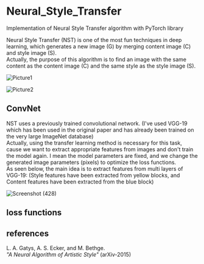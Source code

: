 # Neural_Style_Transfer
Implementation of Neural Style Transfer algorithm with PyTorch library

Neural Style Transfer (NST) is one of the most fun techniques in deep learning, which generates a new image (G) by merging content image (C) and style image (S). <br />
Actually, the purpose of this algorithm is to find an image with the same content as the content image (C) and the same style as the style image (S). <br />

![Picture1](https://user-images.githubusercontent.com/85555218/132051238-e2acee10-4cd1-447b-a47a-418af5bfcc42.png)

![Picture2](https://user-images.githubusercontent.com/85555218/132051148-bc2cff37-bd2d-4c16-abed-18d3761c2eae.png)

## ConvNet
NST uses a previously trained convolutional network. (I've used VGG-19 which has been used in the original paper and has already been trained on the very large ImageNet database) <br /> 
Actually, using the transfer learning method is necessary for this task, cause we want to extract appropriate features from images and don't train the model again. I mean the model parameters are fixed, and we change the generated image parameters (pixels) to optimize the loss functions. <br />  As seen below, the main idea is to extract features from multi layers of VGG-19: (Style features have been extracted from yellow blocks, and Content features have been extracted from the blue block)

![Screenshot (428)](https://user-images.githubusercontent.com/85555218/132066385-d1dab3c3-dfb3-479e-b6fb-8407dab5783f.png)

## loss functions

## references
L. A. Gatys, A. S. Ecker, and M. Bethge. <br />
*"A Neural Algorithm of Artistic Style"* (arXiv-2015)
